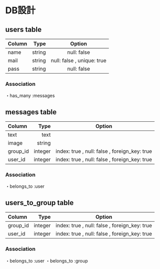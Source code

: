  # DB設計

  ## users table
  |Column |Type   |Option                     |
  |:------|------:|:-------------------------:|
  |name   |string |null: false                |
  |mail   |string |null: false , unique: true |
  |pass   |string |null: false                |
  ### Association
  ・has_many :messages

  ## messages table
  |Column   |Type     |Option                                       |
  |:--------|--------:|:-------------------------------------------:|
  |text     |text     |                                             |
  |image    |string   |                                             |
  |group_id |integer  |index: true , null: false , foreign_key: true|
  |user_id  |integer  |index: true , null: false , foreign_key: true|
  ### Association
  ・belongs_to :user

  ## users_to_group table
  |Column   |Type     |Option                                       |
  |:--------|--------:|:-------------------------------------------:|
  |group_id |integer  |index: true , null: false , foreign_key: true|
  |user_id  |integer  |index: true , null: false , foreign_key: true|
  ### Association
  ・belongs_to :user
  ・belongs_to :group
